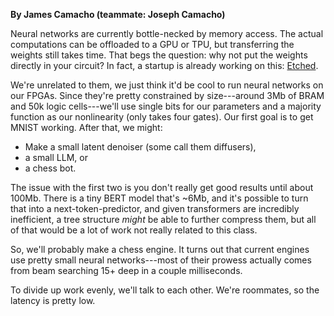 **By James Camacho (teammate: Joseph Camacho)**

Neural networks are currently bottle-necked by memory access. The actual computations can be offloaded to a GPU or TPU, but transferring the weights still takes time. That begs the question: why not put the weights directly in your circuit? In fact, a startup is already working on this: [Etched](https://www.etched.ai/).

We're unrelated to them, we just think it'd be cool to run neural networks on our FPGAs. Since they're pretty constrained by size---around 3Mb of BRAM and 50k logic cells---we'll use single bits for our parameters and a majority function as our nonlinearity (only takes four gates). Our first goal is to get MNIST working. After that, we might:
- Make a small latent denoiser (some call them diffusers),
- a small LLM, or
- a chess bot.

The issue with the first two is you don't really get good results until about 100Mb. There is a tiny BERT model that's ~6Mb, and it's possible to turn that into a next-token-predictor, and given transformers are incredibly inefficient, a tree structure *might* be able to further compress them, but all of that would be a lot of work not really related to this class.

So, we'll probably make a chess engine. It turns out that current engines use pretty small neural networks---most of their prowess actually comes from beam searching 15+ deep in a couple milliseconds.

To divide up work evenly, we'll talk to each other. We're roommates, so the latency is pretty low.